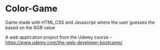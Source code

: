 # Color-Game
Game made with HTML,CSS and Javascript where the user guesses the based on the RGB value

A web application project from the Udemy course - https://www.udemy.com/the-web-developer-bootcamp/
